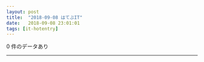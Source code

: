 ```yaml
---
layout: post
title:  "2018-09-08 はてぶIT"
date:   2018-09-08 23:01:01
tags: [it-hotentry]
---
```

0 件のデータあり

<hr>
